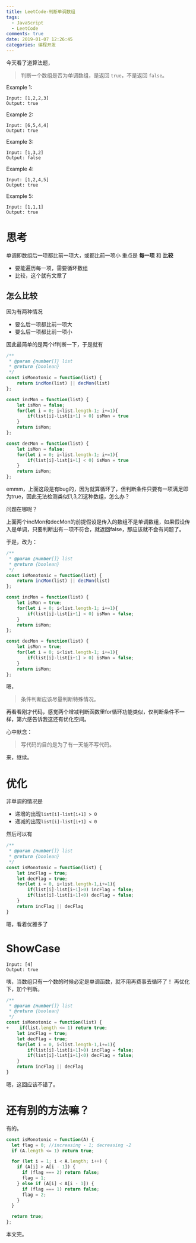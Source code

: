 ```yaml
---
title: LeetCode-判断单调数组
tags:
  - JavaScript
  - LeetCode
comments: true
date: 2019-01-07 12:26:45
categories: 编程开发
---
```

今天看了道算法题，

> 判断一个数组是否为单调数组，是返回 `true`，不是返回 `false`。

Example 1:
```
Input: [1,2,2,3]
Output: true
```
Example 2:
```
Input: [6,5,4,4]
Output: true
```
Example 3:
```
Input: [1,3,2]
Output: false
```
Example 4:
```
Input: [1,2,4,5]
Output: true
```
Example 5:
```
Input: [1,1,1]
Output: true
```

<!--more-->

# 思考
单调即数组后一项都比前一项大，或都比前一项小
重点是 **每一项** 和 **比较**
- 要能遍历每一项，需要循环数组
- 比较，这个就有文章了

## 怎么比较
因为有两种情况
- 要么后一项都比前一项大
- 要么后一项都比前一项小

因此最简单的是两个if判断一下，于是就有
```javascript
/**
 * @param {number[]} list
 * @return {boolean}
 */
const isMonotonic = function(list) {
    return incMon(list) || decMon(list)
};

const incMon = function(list) {
    let isMon = false;
    for(let i = 0; i<list.length-1; i+=1){
        if(list[i]-list[i+1] > 0) isMon = true
    }
    return isMon;
};

const decMon = function(list) {
    let isMon = false;
    for(let i = 0; i<list.length-1; i+=1){
        if(list[i]-list[i+1] < 0) isMon = true
    }
    return isMon;
};
```
emmm，上面这段是有bug的，因为就算循环了，但判断条件只要有一项满足即为true，因此无法检测类似[1,3,2]这种数组，怎么办？

问题在哪呢？

上面两个incMon和decMon的前提假设是传入的数组不是单调数组，如果假设传入是单调，只要判断出有一项不符合，就返回false，那应该就不会有问题了。

于是，改为：
```javascript
/**
 * @param {number[]} list
 * @return {boolean}
 */
const isMonotonic = function(list) {
    return incMon(list) || decMon(list)
};

const incMon = function(list) {
    let isMon = true;
    for(let i = 0; i<list.length-1; i+=1){
        if(list[i]-list[i+1] < 0) isMon = false;
    }
    return isMon;
};

const decMon = function(list) {
    let isMon = true;
    for(let i = 0; i<list.length-1; i+=1){
        if(list[i]-list[i+1] > 0) isMon = false;
    }
    return isMon;
};
```
嗯，
> 条件判断应该尽量判断特殊情况。

再看看刚才代码，感觉两个增减判断函数里for循环功能类似，仅判断条件不一样，第六感告诉我这还有优化空间。

心中默念：

> 写代码的目的是为了有一天能不写代码。

来，继续。
# 优化

非单调的情况是
- 递增的出现`list[i]-list[i+1] > 0`
- 递减的出现`list[i]-list[i+1] < 0`

然后可以有
```javascript
/**
 * @param {number[]} list
 * @return {boolean}
 */
const isMonotonic = function(list) {
    let incFlag = true;
    let decFlag = true;
    for(let i = 0, i<list.length-1,i+=1){
        if(list[i]-list[i+1]>0) incFlag = false;
        if(list[i]-list[i+1]<0) decFlag = false;
    }
    return incFlag || decFlag
}
```
嗯，看着优雅多了

# ShowCase

```
Input: [4]
Output: true
```
咦，当数组只有一个数的时候必定是单调函数，就不用再费事去循环了！
再优化下，加个判断。

```javascript
/**
 * @param {number[]} list
 * @return {boolean}
 */
const isMonotonic = function(list) {
+    if(list.length <= 1) return true;
    let incFlag = true;
    let decFlag = true;
    for(let i = 0, i<list.length-1,i+=1){
        if(list[i]-list[i+1]>0) incFlag = false;
        if(list[i]-list[i+1]<0) decFlag = false;
    }
    return incFlag || decFlag
}
```
嗯，这回应该不错了。

# 还有别的方法嘛？

有的。

```javascript
const isMonotonic = function(A) {
  let flag = 0; //increasing - 1; decreasing -2
  if (A.length <= 1) return true;

  for (let i = 1; i < A.length; i++) {
    if (A[i] > A[i - 1]) {
      if (flag === 2) return false;
      flag = 1;
    } else if (A[i] < A[i - 1]) {
      if (flag === 1) return false;
      flag = 2;
    }
  }

  return true;
};
```

本文完。